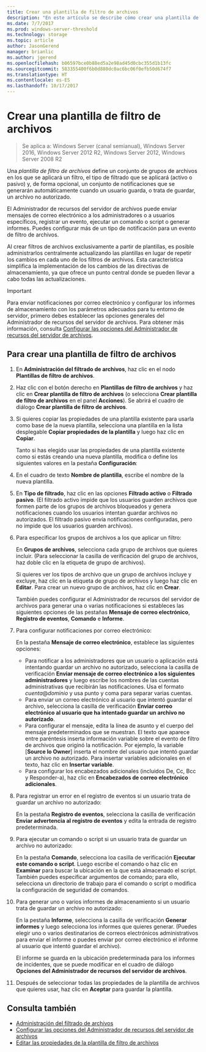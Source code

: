 ```yaml
---
title: Crear una plantilla de filtro de archivos
description: "En este artículo se describe cómo crear una plantilla de filtro de archivos"
ms.date: 7/7/2017
ms.prod: windows-server-threshold
ms.technology: storage
ms.topic: article
author: JasonGerend
manager: brianlic
ms.author: jgerend
ms.openlocfilehash: b06597bce0b88ed5a2e98ad45d0cbc355d1b13fc
ms.sourcegitcommit: 583355400f6b0d880dc0ac6bc06f0efb50d674f7
ms.translationtype: HT
ms.contentlocale: es-ES
ms.lasthandoff: 10/17/2017
---
```

# <a name="create-a-file-screen-template"></a>Crear una plantilla de filtro de archivos

> Se aplica a: Windows Server (canal semianual), Windows Server 2016, Windows Server 2012 R2, Windows Server 2012, Windows Server 2008 R2

Una *plantilla de filtro de archivos* define un conjunto de grupos de archivos en los que se aplicará un filtro, el tipo de filtrado que se aplicará (activo o pasivo) y, de forma opcional, un conjunto de notificaciones que se generarán automáticamente cuando un usuario guarda, o trata de guardar, un archivo no autorizado.

El Administrador de recursos del servidor de archivos puede enviar mensajes de correo electrónico a los administradores o a usuarios específicos, registrar un evento, ejecutar un comando o script o generar informes. Puedes configurar más de un tipo de notificación para un evento de filtro de archivos.

Al crear filtros de archivos exclusivamente a partir de plantillas, es posible administrarlos centralmente actualizando las plantillas en lugar de repetir los cambios en cada uno de los filtros de archivos. Esta característica simplifica la implementación de los cambios de las directivas de almacenamiento, ya que ofrece un punto central donde se pueden llevar a cabo todas las actualizaciones.

> [!Important]
> Para enviar notificaciones por correo electrónico y configurar los informes de almacenamiento con los parámetros adecuados para tu entorno de servidor, primero debes establecer las opciones generales del Administrador de recursos del servidor de archivos. Para obtener más información, consulta [Configurar las opciones del Administrador de recursos del servidor de archivos](setting-file-server-resource-manager-options.md).

## <a name="to-create-a-file-screen-template"></a>Para crear una plantilla de filtro de archivos

1.  En **Administración del filtrado de archivos**, haz clic en el nodo **Plantillas de filtro de archivos**.

2.  Haz clic con el botón derecho en **Plantillas de filtro de archivos** y haz clic en **Crear plantilla de filtro de archivos** (o selecciona **Crear plantilla de filtro de archivos** en el panel **Acciones**). Se abrirá el cuadro de diálogo **Crear plantilla de filtro de archivos**.

3.  Si quieres copiar las propiedades de una plantilla existente para usarla como base de la nueva plantilla, selecciona una plantilla en la lista desplegable **Copiar propiedades de la plantilla** y luego haz clic en **Copiar**.

    Tanto si has elegido usar las propiedades de una plantilla existente como si estás creando una nueva plantilla, modifica o define los siguientes valores en la pestaña **Configuración**:

4.  En el cuadro de texto **Nombre de plantilla**, escribe el nombre de la nueva plantilla.

5.  En **Tipo de filtrado**, haz clic en las opciones **Filtrado activo** o **Filtrado pasivo**. (El filtrado activo impide que los usuarios guarden archivos que formen parte de los grupos de archivos bloqueados y genera notificaciones cuando los usuarios intentan guardar archivos no autorizados. El filtrado pasivo envía notificaciones configuradas, pero no impide que los usuarios guarden archivos).

6.  Para especificar los grupos de archivos a los que aplicar un filtro:

    En **Grupos de archivos**, selecciona cada grupo de archivos que quieres incluir. (Para seleccionar la casilla de verificación del grupo de archivos, haz doble clic en la etiqueta de grupo de archivos).

    Si quieres ver los tipos de archivo que un grupo de archivos incluye y excluye, haz clic en la etiqueta de grupo de archivos y luego haz clic en **Editar**. Para crear un nuevo grupo de archivos, haz clic en **Crear**.

    También puedes configurar el Administrador de recursos del servidor de archivos para generar una o varias notificaciones si estableces las siguientes opciones de las pestañas **Mensaje de correo electrónico**, **Registro de eventos**, **Comando** e **Informe**.

7.  Para configurar notificaciones por correo electrónico:

    En la pestaña **Mensaje de correo electrónico**, establece las siguientes opciones:

    -   Para notificar a los administradores que un usuario o aplicación está intentando guardar un archivo no autorizado, selecciona la casilla de verificación **Enviar mensaje de correo electrónico a los siguientes administradores** y luego escribe los nombres de las cuentas administrativas que recibirán las notificaciones. Usa el formato *cuenta*@*dominio* y usa punto y coma para separar varias cuentas.
    -   Para enviar un correo electrónico al usuario que intentó guardar el archivo, selecciona la casilla de verificación **Enviar correo electrónico al usuario que ha intentado guardar un archivo no autorizado**.
    -   Para configurar el mensaje, edita la línea de asunto y el cuerpo del mensaje predeterminados que se muestran. El texto que aparece entre paréntesis inserta información variable sobre el evento de filtro de archivos que originó la notificación. Por ejemplo, la variable \[**Source Io Owner**\] inserta el nombre del usuario que intentó guardar un archivo no autorizado. Para insertar variables adicionales en el texto, haz clic en **Insertar variable**.
    -   Para configurar los encabezados adicionales (incluidos De, Cc, Bcc y Responder-a), haz clic en **Encabezados de correo electrónico adicionales**.

8.  Para registrar un error en el registro de eventos si un usuario trata de guardar un archivo no autorizado:

    En la pestaña **Registro de eventos**, selecciona la casilla de verificación **Enviar advertencia al registro de eventos** y edita la entrada de registro predeterminada.

9.  Para ejecutar un comando o script si un usuario trata de guardar un archivo no autorizado:

    En la pestaña **Comando**, selecciona loa casilla de verificación **Ejecutar este comando o script**. Luego escribe el comando o haz clic en **Examinar** para buscar la ubicación en la que está almacenado el script. También puedes especificar argumentos de comando; para ello, selecciona un directorio de trabajo para el comando o script o modifica la configuración de seguridad de comandos.

10. Para generar uno o varios informes de almacenamiento si un usuario trata de guardar un archivo no autorizado:

    En la pestaña **Informe**, selecciona la casilla de verificación **Generar informes** y luego selecciona los informes que quieres generar. (Puedes elegir uno o varios destinatarios de correos electrónicos administrativos para enviar el informe o puedes enviar por correo electrónico el informe al usuario que intentó guardar el archivo).

    El informe se guarda en la ubicación predeterminada para los informes de incidentes, que se puede modificar en el cuadro de diálogo **Opciones del Administrador de recursos del servidor de archivos**.

11. Después de seleccionar todas las propiedades de la plantilla de archivos que quieres usar, haz clic en **Aceptar** para guardar la plantilla.

## <a name="see-also"></a>Consulta también

-   [Administración del filtrado de archivos](file-screening-management.md)
-   [Configurar las opciones del Administrador de recursos del servidor de archivos](setting-file-server-resource-manager-options.md)
-   [Editar las propiedades de la plantilla de filtro de archivos](edit-file-screen-template-properties.md)

